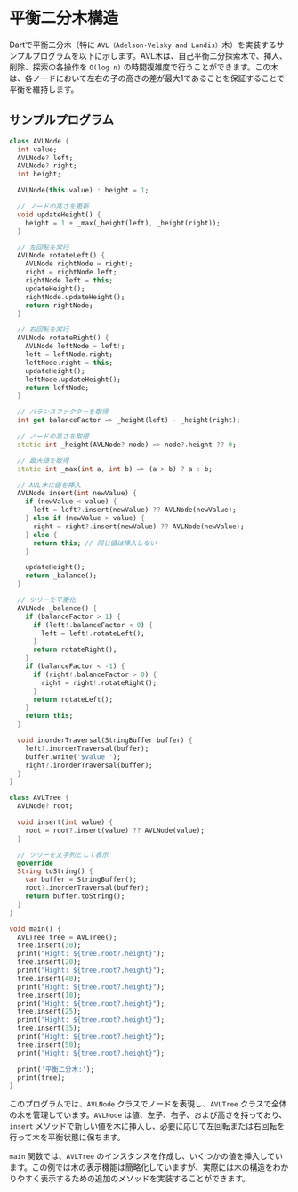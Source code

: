 # 平衡二分木構造

Dartで平衡二分木（特に `AVL（Adelson-Velsky and Landis）`木）を実装するサンプルプログラムを以下に示します。AVL木は、自己平衡二分探索木で、挿入、削除、探索の各操作を `O(log n)` の時間複雑度で行うことができます。この木は、各ノードにおいて左右の子の高さの差が最大1であることを保証することで平衡を維持します。

## サンプルプログラム
```dart
class AVLNode {
  int value;
  AVLNode? left;
  AVLNode? right;
  int height;

  AVLNode(this.value) : height = 1;

  // ノードの高さを更新
  void updateHeight() {
    height = 1 + _max(_height(left), _height(right));
  }

  // 左回転を実行
  AVLNode rotateLeft() {
    AVLNode rightNode = right!;
    right = rightNode.left;
    rightNode.left = this;
    updateHeight();
    rightNode.updateHeight();
    return rightNode;
  }

  // 右回転を実行
  AVLNode rotateRight() {
    AVLNode leftNode = left!;
    left = leftNode.right;
    leftNode.right = this;
    updateHeight();
    leftNode.updateHeight();
    return leftNode;
  }

  // バランスファクターを取得
  int get balanceFactor => _height(left) - _height(right);

  // ノードの高さを取得
  static int _height(AVLNode? node) => node?.height ?? 0;

  // 最大値を取得
  static int _max(int a, int b) => (a > b) ? a : b;

  // AVL木に値を挿入
  AVLNode insert(int newValue) {
    if (newValue < value) {
      left = left?.insert(newValue) ?? AVLNode(newValue);
    } else if (newValue > value) {
      right = right?.insert(newValue) ?? AVLNode(newValue);
    } else {
      return this; // 同じ値は挿入しない
    }

    updateHeight();
    return _balance();
  }

  // ツリーを平衡化
  AVLNode _balance() {
    if (balanceFactor > 1) {
      if (left!.balanceFactor < 0) {
        left = left!.rotateLeft();
      }
      return rotateRight();
    }
    if (balanceFactor < -1) {
      if (right!.balanceFactor > 0) {
        right = right!.rotateRight();
      }
      return rotateLeft();
    }
    return this;
  }

  void inorderTraversal(StringBuffer buffer) {
    left?.inorderTraversal(buffer);
    buffer.write('$value ');
    right?.inorderTraversal(buffer);
  }
}

class AVLTree {
  AVLNode? root;

  void insert(int value) {
    root = root?.insert(value) ?? AVLNode(value);
  }

  // ツリーを文字列として表示
  @override
  String toString() {
    var buffer = StringBuffer();
    root?.inorderTraversal(buffer);
    return buffer.toString();
  }
}

void main() {
  AVLTree tree = AVLTree();
  tree.insert(30);
  print("Hight: ${tree.root?.height}");
  tree.insert(20);
  print("Hight: ${tree.root?.height}");
  tree.insert(40);
  print("Hight: ${tree.root?.height}");
  tree.insert(10);
  print("Hight: ${tree.root?.height}");
  tree.insert(25);
  print("Hight: ${tree.root?.height}");
  tree.insert(35);
  print("Hight: ${tree.root?.height}");
  tree.insert(50);
  print("Hight: ${tree.root?.height}");

  print('平衡二分木:');
  print(tree);
}

```

このプログラムでは、`AVLNode` クラスでノードを表現し、`AVLTree` クラスで全体の木を管理しています。`AVLNode` は値、左子、右子、および高さを持っており、`insert` メソッドで新しい値を木に挿入し、必要に応じて左回転または右回転を行って木を平衡状態に保ちます。

`main` 関数では、`AVLTree` のインスタンスを作成し、いくつかの値を挿入しています。この例では木の表示機能は簡略化していますが、実際には木の構造をわかりやすく表示するための追加のメソッドを実装することができます。

